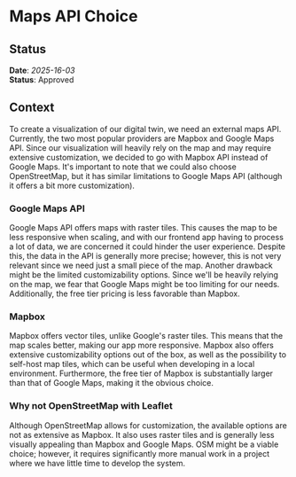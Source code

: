 # Maps API Choice

## Status
**Date**: *2025-16-03*  
**Status**: Approved

## Context
To create a visualization of our digital twin, we need an external maps API. Currently, the two most popular providers are Mapbox and Google Maps API. Since our visualization will heavily rely on the map and may require extensive customization, we decided to go with Mapbox API instead of Google Maps. It's important to note that we could also choose OpenStreetMap, but it has similar limitations to Google Maps API (although it offers a bit more customization).

### Google Maps API
Google Maps API offers maps with raster tiles. This causes the map to be less responsive when scaling, and with our frontend app having to process a lot of data, we are concerned it could hinder the user experience. Despite this, the data in the API is generally more precise; however, this is not very relevant since we need just a small piece of the map. Another drawback might be the limited customizability options. Since we'll be heavily relying on the map, we fear that Google Maps might be too limiting for our needs. Additionally, the free tier pricing is less favorable than Mapbox.

### Mapbox
Mapbox offers vector tiles, unlike Google's raster tiles. This means that the map scales better, making our app more responsive. Mapbox also offers extensive customizability options out of the box, as well as the possibility to self-host map tiles, which can be useful when developing in a local environment. Furthermore, the free tier of Mapbox is substantially larger than that of Google Maps, making it the obvious choice.

### Why not OpenStreetMap with Leaflet
Although OpenStreetMap allows for customization, the available options are not as extensive as Mapbox. It also uses raster tiles and is generally less visually appealing than Mapbox and Google Maps. OSM might be a viable choice; however, it requires significantly more manual work in a project where we have little time to develop the system.
